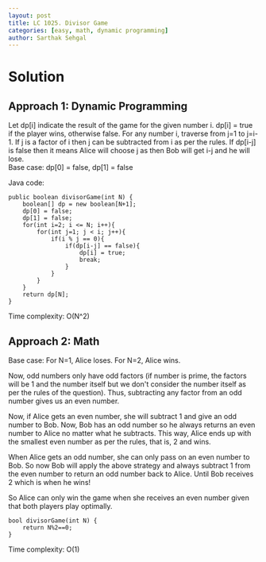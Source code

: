 ```yaml
---
layout: post
title: LC 1025. Divisor Game
categories: [easy, math, dynamic programming]
author: Sarthak Sehgal
---
```

# Solution
## Approach 1: Dynamic Programming
Let dp[i] indicate the result of the game for the given number i. dp[i] = true if the player wins, otherwise false. For any number i, traverse from j=1 to j=i-1. If j is a factor of i then j can be subtracted from i as per the rules. If dp[i-j] is false then it means Alice will choose j as then Bob will get i-j and he will lose.  
Base case: dp[0] = false, dp[1] = false

Java code:
```
public boolean divisorGame(int N) {
    boolean[] dp = new boolean[N+1];
    dp[0] = false;
    dp[1] = false;
    for(int i=2; i <= N; i++){
        for(int j=1; j < i; j++){
            if(i % j == 0){
                if(dp[i-j] == false){
                    dp[i] = true;
                    break;
                }
            }
        }
    }
    return dp[N];
}
```
Time complexity: O(N^2)

## Approach 2: Math
Base case: For N=1, Alice loses. For N=2, Alice wins.

Now, odd numbers only have odd factors (if number is prime, the factors will be 1 and the number itself but we don't consider the number itself as per the rules of the question). Thus, subtracting any factor from an odd number gives us an even number.

Now, if Alice gets an even number, she will subtract 1 and give an odd number to Bob. Now, Bob has an odd number so he always returns an even number to Alice no matter what he subtracts. This way, Alice ends up with the smallest even number as per the rules, that is, 2 and wins.

When Alice gets an odd number, she can only pass on an even number to Bob. So now Bob will apply the above strategy and always subtract 1 from the even number to return an odd number back to Alice. Until Bob receives 2 which is when he wins!

So Alice can only win the game when she receives an even number given that both players play optimally.

```
bool divisorGame(int N) {
    return N%2==0;
}
```
Time complexity: O(1)